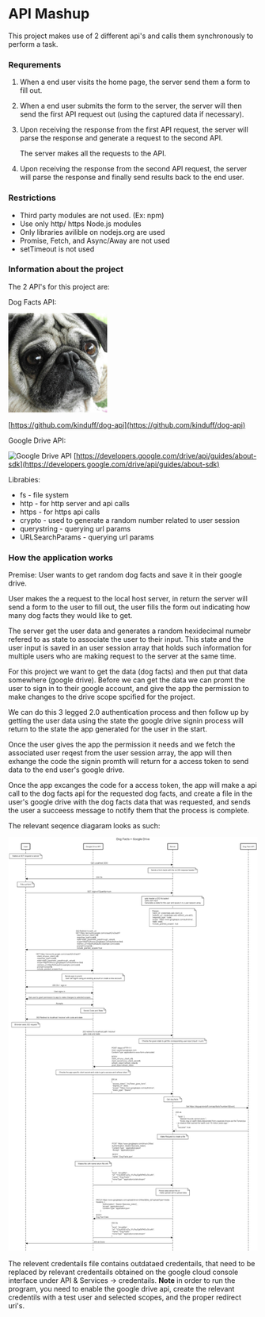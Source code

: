 # API Mashup

This project makes use of 2 different api's and calls them synchronously to perform a task. 


### Requrements 

1) When a end user visits the home page, the server send them a form to fill out.

2) When a end user submits the form to the server, the server will then send the first API request out (using the captured data if necessary).

3) Upon receiving the response from the first API request, the server will parse the response and generate a request to the second API.

   The server makes all the requests to the API.

4) Upon receiving the response from the second API request, the server will parse the response and finally send results back to the end user.

### Restrictions

* Third party modules are not used. (Ex:  npm)
* Use only http/ https Node.js modules
* Only libraries avilible on nodejs.org are used
* Promise, Fetch, and Async/Away are not used
* setTimeout is not used

### Information about the project

The 2 API's for this project are:

Dog Facts API:

![Dog Facts API](Dog_Facts_API_Iamge.jpg)

[https://github.com/kinduff/dog-api](https://github.com/kinduff/dog-api)

Google Drive API: 

![Google Drive API](Google_Drive_icon.jpg)
[https://developers.google.com/drive/api/guides/about-sdk](https://developers.google.com/drive/api/guides/about-sdk)


Librabies:

- fs - file system
- http - for http server and api calls
- https - for https api calls
- crypto - used to generate a random number related to user session
- querystring - querying url params
- URLSearchParams - querying url params

### How the application works 

Premise: User wants to get random dog facts and save it in their google drive.


User makes the a request to the local host server, in return the server will send a form to the user to fill out, the user fills the form out indicating how many dog facts they would like to get.

The server get the user data and generates a random hexidecimal numebr refered to as state to associate the user to their input. This state and the user input is saved in an user session array that holds such information for multiple users who are making request to the server at the same time.

For this project we want to get the data (dog facts) and then put that data somewhere (google drive). Before we can get the data we can promt the user to sign in to their google account, and give the app the permission to make changes to the drive scope spcified for the project. 

We can do this 3 legged 2.0 authentication process and then follow up by getting the user data using the state the google drive signin process will return to the state the app generated for the user in the start.

Once the user gives the app the permission it needs and we fetch the associated user reqest from the user session array, the app will then exhange the code the signin promth will return for a access token to send data to the end user's google drive. 

Once the app excanges the code for a access token, the app will make a api call to the dog facts api for the requested dog facts, and create a file in the user's google drive with the dog facts data that was requested, and sends the user a succeess message to notify them that the process is complete.

The relevant seqence diagaram looks as such:

![Sequence Diagram](Sequence_Diagram.png) 

The relevent credentails file contains outdataed credentails, that need to be replaced by relevant credentails obtained on the google cloud console interface under API & Services -> credentails. __Note__ in order to run the program, you need to enable the google drive api, create the relevant credentils with a test user and selected scopes, and the proper redirect uri's.
